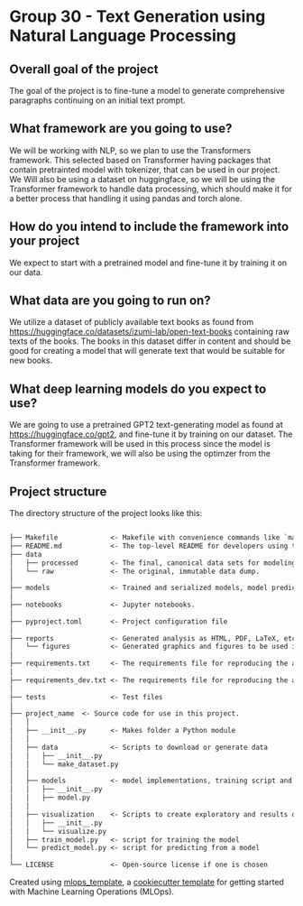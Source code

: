 # Group 30 - Text Generation using Natural Language Processing

## Overall goal of the project
The goal of the project is to fine-tune a model to generate comprehensive paragraphs continuing on an initial text prompt.

## What framework are you going to use?
We will be working with NLP, so we plan to use the Transformers framework. This selected based on Transformer having packages that contain pretrainted model with tokenizer, that can be used in our project. We Will also be using a dataset on huggingface, so we will be using the Transformer framework to handle data processing, which should make it for a better process that handling it using pandas and torch alone.

## How do you intend to include the framework into your project
We expect to start with a pretrained model and fine-tune it by training it on our data.

## What data are you going to run on?
We utilize a dataset of publicly available text books as found from https://huggingface.co/datasets/izumi-lab/open-text-books containing raw texts of the books. The books in this dataset differ in content and should be good for creating a model that will generate text that would be suitable for new books.

## What deep learning models do you expect to use?
We are going to use a pretrained GPT2 text-generating model as found at https://huggingface.co/gpt2, and fine-tune it by training on our dataset. The Transformer framework will be used in this process since the model is taking for their framework, we will also be using the optimzer from the Transformer framework.


## Project structure

The directory structure of the project looks like this:

```txt

├── Makefile             <- Makefile with convenience commands like `make data` or `make train`
├── README.md            <- The top-level README for developers using this project.
├── data
│   ├── processed        <- The final, canonical data sets for modeling.
│   └── raw              <- The original, immutable data dump.
│
├── models               <- Trained and serialized models, model predictions, or model summaries
│
├── notebooks            <- Jupyter notebooks.
│
├── pyproject.toml       <- Project configuration file
│
├── reports              <- Generated analysis as HTML, PDF, LaTeX, etc.
│   └── figures          <- Generated graphics and figures to be used in reporting
│
├── requirements.txt     <- The requirements file for reproducing the analysis environment
|
├── requirements_dev.txt <- The requirements file for reproducing the analysis environment
│
├── tests                <- Test files
│
├── project_name  <- Source code for use in this project.
│   │
│   ├── __init__.py      <- Makes folder a Python module
│   │
│   ├── data             <- Scripts to download or generate data
│   │   ├── __init__.py
│   │   └── make_dataset.py
│   │
│   ├── models           <- model implementations, training script and prediction script
│   │   ├── __init__.py
│   │   ├── model.py
│   │
│   ├── visualization    <- Scripts to create exploratory and results oriented visualizations
│   │   ├── __init__.py
│   │   └── visualize.py
│   ├── train_model.py   <- script for training the model
│   └── predict_model.py <- script for predicting from a model
│
└── LICENSE              <- Open-source license if one is chosen
```

Created using [mlops_template](https://github.com/SkafteNicki/mlops_template),
a [cookiecutter template](https://github.com/cookiecutter/cookiecutter) for getting
started with Machine Learning Operations (MLOps).
